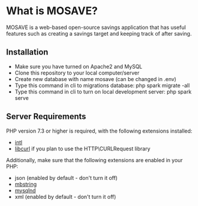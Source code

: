 # What is MOSAVE?
MOSAVE is a web-based open-source savings application that has useful features such as creating a savings target and keeping track of after saving.

## Installation

* Make sure you have turned on Apache2 and MySQL
* Clone this repository to your local computer/server
* Create new database with name mosave (can be changed in .env)
* Type this command in cli to migrations database: php spark migrate -all
* Type this command in cli to turn on local development server: php spark serve

## Server Requirements

PHP version 7.3 or higher is required, with the following extensions installed:

- [intl](http://php.net/manual/en/intl.requirements.php)
- [libcurl](http://php.net/manual/en/curl.requirements.php) if you plan to use the HTTP\CURLRequest library

Additionally, make sure that the following extensions are enabled in your PHP:

- json (enabled by default - don't turn it off)
- [mbstring](http://php.net/manual/en/mbstring.installation.php)
- [mysqlnd](http://php.net/manual/en/mysqlnd.install.php)
- xml (enabled by default - don't turn it off)
